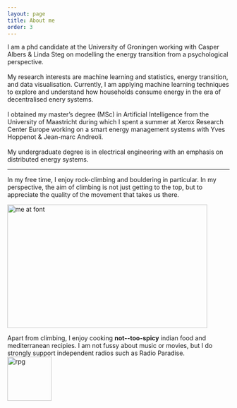 ```yaml
---
layout: page
title: About me
order: 3
---
```


I am a phd candidate at the University of Groningen working with Casper Albers & Linda Steg on modelling the energy transition from a psychological perspective. <br>
<br>
My research interests are machine learning and statistics, energy transition, and data visualisation.
Currently, I am applying machine learning techniques to explore and understand how households consume energy in the era of decentralised enery systems. <br>
<br>
I obtained my master’s degree (MSc) in Artificial Intelligence from the University of Maastricht during which
I spent a summer at Xerox Research Center Europe working on a smart energy management systems with Yves Hoppenot & Jean-marc Andreoli.<br>
<br>My undergraduate degree is in electrical engineering with an emphasis on distributed energy systems.

<hr>

In my free time, I enjoy rock-climbing and bouldering in particular.
In my perspective, the aim of climbing is not just getting to the top, but to appreciate the quality of the movement that takes us there.

<img src="{{ site.github.repo }}/assets/me.jpeg" alt="me at font" style="width:453.3px;height:280px;">

Apart from climbing, I enjoy cooking **not--too-spicy** indian food and mediterranean recipies.
I am not fussy about music or movies, but I do strongly support independent radios such as Radio Paradise.
<img src="{{ site.github.repo }}/assets/rp.png" alt="rpg" style="width:100px;height:100px;">
